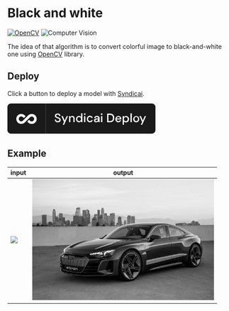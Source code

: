 # Black and white
[![OpenCV](https://img.shields.io/badge/Framework-OpenCV-79FFE1)](https://opencv.org/)
![Computer Vision](https://img.shields.io/badge/Type-Computer%20Vision-79FFE1)

The idea of that algorithm is to convert colorful image to black-and-white one using [OpenCV](https://opencv.org/) library.


## Deploy 
Click a button to deploy a model with [Syndicai](https://syndicai.co).

[![Syndicai-Deploy](https://raw.githubusercontent.com/syndicai/brand/main/button/deploy.svg)](https://app.syndicai.co/newModel?repository=https://github.com/syndicai/models/tree/master/opencv/black_and_white)


## Example
| input | output |
| --- | --- |
| <img src="sample_data/image.jpg" width="410"> | <img src="sample_data/output.jpeg" width="410"> |
